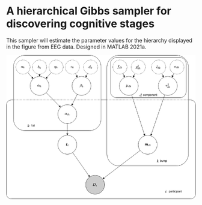 # A hierarchical Gibbs sampler for discovering cognitive stages

This sampler will estimate the parameter values for the hierarchy displayed in the figure from EEG data. Designed in MATLAB 2021a.

![parameter hierarchy](graphical_model_2.png)
